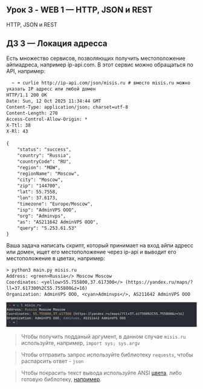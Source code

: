 ## Урок 3 - WEB 1 — HTTP, JSON и REST
HTTP, JSON и REST

## ДЗ 3 — Локация адресса
Есть множество сервисов, позволяющих получить местоположение айпиадреса, например ip-api.com. В этот сервис можно обращаться по API, например:
```shell
  ~ ➜ curlie http://ip-api.com/json/misis.ru # вместо misis.ru можно указать IP адресс или любой домен
HTTP/1.1 200 OK
Date: Sun, 12 Oct 2025 11:34:44 GMT
Content-Type: application/json; charset=utf-8
Content-Length: 270
Access-Control-Allow-Origin: *
X-Ttl: 38
X-Rl: 43

{
    "status": "success",
    "country": "Russia",
    "countryCode": "RU",
    "region": "MOW",
    "regionName": "Moscow",
    "city": "Moscow",
    "zip": "144700",
    "lat": 55.7558,
    "lon": 37.6173,
    "timezone": "Europe/Moscow",
    "isp": "AdminVPS OOO",
    "org": "Adminvps",
    "as": "AS211642 AdminVPS OOO",
    "query": "5.253.61.53"
}
```
Ваша задача написать скрипт, который принимает на вход айпи адресс или домен, ищет его местоположение через ip-api и выводит его местоположение в цветах, например:
```shell
> python3 main.py misis.ru
Address: <green>Russia</> Moscow Moscow
Coordinates: <yellow>55.755800,37.617300</> (https://yandex.ru/maps/?ll=37.617300%2C55.755800&z=16)
Organization: AdminVPS OOO, <cyan>Adminvps</>, AS211642 AdminVPS OOO
```
![alt text](image.png)

> Чтобы получить подданый аргумент, в данном случае `misis.ru` используйте, например, `import sys; sys.argv`

> Чтобы отправить запрос используйте библиотеку `requests`, чтобы распарсить ответ - `json` 

> Чтобы покрасить текст вывода используйте ANSI [цвета](https://gist.github.com/rene-d/9e584a7dd2935d0f461904b9f2950007), либо готовую библотеку, [например](https://pypi.org/project/ansi/).

